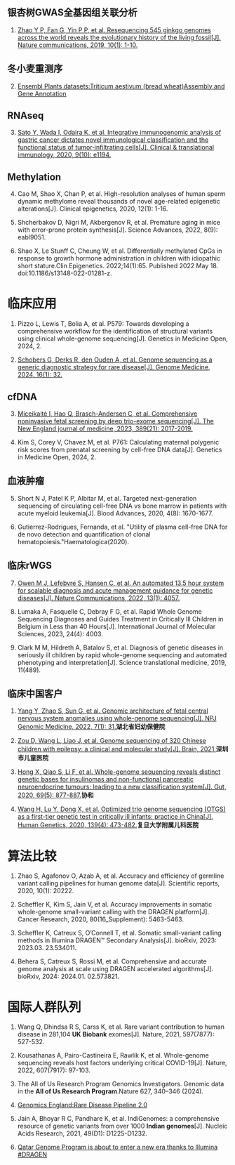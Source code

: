 ## 银杏树GWAS全基因组关联分析

1.  [Zhao Y P, Fan G, Yin P P, et al. Resequencing 545 ginkgo genomes across the world reveals the evolutionary history of the living fossil[J]. Nature communications, 2019, 10(1): 1-10.](https://www.nature.com/articles/s41467-019-12133-5)

## 冬小麦重测序

2.  [Ensembl Plants datasets:Triticum aestivum (bread wheat)Assembly and Gene Annotation](https://plants.ensembl.org/Triticum_aestivum/Info/Annotation/)

## RNAseq

3.  [Sato Y, Wada I, Odaira K, et al. Integrative immunogenomic analysis of gastric cancer dictates novel immunological classification and the functional status of tumor‐infiltrating cells[J]. Clinical & translational immunology, 2020, 9(10): e1194.](https://onlinelibrary.wiley.com/doi/full/10.1002/cti2.1194)

## Methylation

4.  Cao M, Shao X, Chan P, et al. High-resolution analyses of human sperm dynamic methylome reveal thousands of novel age-related epigenetic alterations[J]. Clinical epigenetics, 2020, 12(1): 1-16.

5.  Shcherbakov D, Nigri M, Akbergenov R, et al. Premature aging in mice with error-prone protein synthesis[J]. Science Advances, 2022, 8(9): eabl9051.

6.  Shao X, Le Stunff C, Cheung W, et al. Differentially methylated CpGs in response to growth hormone administration in children with idiopathic short stature.Clin Epigenetics. 2022;14(1):65. Published 2022 May 18. doi:10.1186/s13148-022-01281-z.

# 临床应用

1.  Pizzo L, Lewis T, Bolia A, et al. P579: Towards developing a comprehensive workflow for the identification of structural variants using clinical whole-genome sequencing[J]. Genetics in Medicine Open, 2024, 2.

2.  [Schobers G, Derks R, den Ouden A, et al. Genome sequencing as a generic diagnostic strategy for rare disease[J]. Genome Medicine, 2024, 16(1): 32.](https://genomemedicine.biomedcentral.com/articles/10.1186/s13073-024-01301-y)

## cfDNA

3.  [Miceikaitė I, Hao Q, Brasch-Andersen C, et al. Comprehensive noninvasive fetal screening by deep trio-exome sequencing[J]. The New England journal of medicine, 2023, 389(21): 2017-2019.](https://www.nejm.org/doi/10.1056/NEJMc2307918)

4.  Kim S, Corey V, Chavez M, et al. P761: Calculating maternal polygenic risk scores from prenatal screening by cell-free DNA data[J]. Genetics in Medicine Open, 2024, 2.

## 血液肿瘤

5.  Short N J, Patel K P, Albitar M, et al. Targeted next-generation sequencing of circulating cell-free DNA vs bone marrow in patients with acute myeloid leukemia[J]. Blood Advances, 2020, 4(8): 1670-1677.

6.  Gutierrez-Rodrigues, Fernanda, et al. "Utility of plasma cell-free DNA for de novo detection and quantification of clonal hematopoiesis."Haematologica(2020).

## 临床rWGS

7.  [Owen M J, Lefebvre S, Hansen C, et al. An automated 13.5 hour system for scalable diagnosis and acute management guidance for genetic diseases[J]. Nature Communications, 2022, 13(1): 4057.](https://www.nature.com/articles/s41467-022-31446-6)

8.  Lumaka A, Fasquelle C, Debray F G, et al. Rapid Whole Genome Sequencing Diagnoses and Guides Treatment in Critically Ill Children in Belgium in Less than 40 Hours[J]. International Journal of Molecular Sciences, 2023, 24(4): 4003.

9.  Clark M M, Hildreth A, Batalov S, et al. Diagnosis of genetic diseases in seriously ill children by rapid whole-genome sequencing and automated phenotyping and interpretation[J]. Science translational medicine, 2019, 11(489).

## 临床中国客户

1. [Yang Y, Zhao S, Sun G, et al. Genomic architecture of fetal central nervous system anomalies using whole-genome sequencing[J]. NPJ Genomic Medicine, 2022, 7(1): 31.](https://www.nature.com/articles/s41525-022-00301-4)**湖北省妇幼保健院**

2. [Zou D, Wang L, Liao J, et al. Genome sequencing of 320 Chinese children with epilepsy: a clinical and molecular study[J]. Brain, 2021.](https://academic.oup.com/brain/article/144/12/3623/6305829?login=false)**深圳市儿童医院**

3. [Hong X, Qiao S, Li F, et al. Whole-genome sequencing reveals distinct genetic bases for insulinomas and non-functional pancreatic neuroendocrine tumours: leading to a new classification system[J]. Gut, 2020, 69(5): 877-887.](https://gut.bmj.com/content/gutjnl/69/5/877.full.pdf)**协和**

4. [Wang H, Lu Y, Dong X, et al. Optimized trio genome sequencing (OTGS) as a first-tier genetic test in critically ill infants: practice in China[J]. Human Genetics, 2020, 139(4): 473-482.](https://link.springer.com/article/10.1007/s00439-019-02103-8)**复旦大学附属儿科医院**

# 算法比较

1.  Zhao S, Agafonov O, Azab A, et al. Accuracy and efficiency of germline variant calling pipelines for human genome data[J]. Scientific reports, 2020, 10(1): 20222.

2.  Scheffler K, Kim S, Jain V, et al. Accuracy improvements in somatic whole-genome small-variant calling with the DRAGEN platform[J]. Cancer Research, 2020, 80(16_Supplement): 5463-5463.

3.  Scheffler K, Catreux S, O’Connell T, et al. Somatic small-variant calling methods in Illumina DRAGEN™ Secondary Analysis[J]. bioRxiv, 2023: 2023.03. 23.534011.

4.  Behera S, Catreux S, Rossi M, et al. Comprehensive and accurate genome analysis at scale using DRAGEN accelerated algorithms[J]. bioRxiv, 2024: 2024.01. 02.573821.

# 国际人群队列

1.  Wang Q, Dhindsa R S, Carss K, et al. Rare variant contribution to human disease in 281,104 **UK Biobank** exomes[J]. Nature, 2021, 597(7877): 527-532.

2.  Kousathanas A, Pairo-Castineira E, Rawlik K, et al. Whole-genome sequencing reveals host factors underlying critical COVID-19[J]. Nature, 2022, 607(7917): 97-103.

3.  The All of Us Research Program Genomics Investigators. Genomic data in the **All of Us Research Program**.Nature 627, 340–346 (2024).

4.  [Genomics England:Rare Disease Pipeline 2.0](https://re-docs.genomicsengland.co.uk/rare_disease_3.pdf)

5.  Jain A, Bhoyar R C, Pandhare K, et al. IndiGenomes: a comprehensive resource of genetic variants from over 1000 **Indian genomes**[J]. Nucleic Acids Research, 2021, 49(D1): D1225-D1232.

6.  [Qatar Genome Program is about to enter a new era thanks to Illumina #DRAGEN](https://www.linkedin.com/posts/hamdimbarek_dragen-v4-40k-activity-7154747419908268032-Piej)


